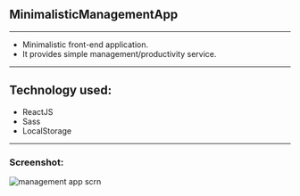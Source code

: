 ## MinimalisticManagementApp
___

* Minimalistic front-end application.
* It provides simple management/productivity service.
___

## Technology used:
* ReactJS
* Sass
* LocalStorage
___
### Screenshot:

![management app scrn](https://github.com/dimiturstefanow/MinimalisticManagementApp/assets/126346506/747f5707-56b5-445a-b1a4-062222f2e538)




